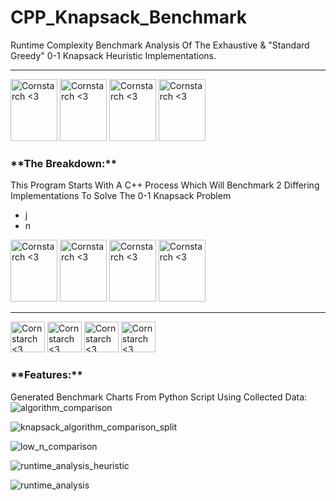 # CPP_Knapsack_Benchmark
Runtime Complexity Benchmark Analysis Of The Exhaustive &amp; "Standard Greedy"  0-1 Knapsack Heuristic Implementations. 

----------------------------------------------

<img src="https://github.com/user-attachments/assets/b42434d4-bd8f-46c2-b5e7-5de18d4db46b" alt="Cornstarch <3" width="75" height="99"> <img src="https://github.com/user-attachments/assets/b42434d4-bd8f-46c2-b5e7-5de18d4db46b" alt="Cornstarch <3" width="75" height="99"> <img src="https://github.com/user-attachments/assets/b42434d4-bd8f-46c2-b5e7-5de18d4db46b" alt="Cornstarch <3" width="75" height="99"> <img src="https://github.com/user-attachments/assets/b42434d4-bd8f-46c2-b5e7-5de18d4db46b" alt="Cornstarch <3" width="75" height="99"> 





<h3>**The Breakdown:**</h3>

This Program Starts With A C++ Process Which Will Benchmark 2 Differing Implementations To Solve The 0-1 Knapsack Problem
  - j
  - n

<img src="https://github.com/user-attachments/assets/00f8d76b-9e49-432c-9506-3d460840a991" alt="Cornstarch <3" width="75" height="99"> <img src="https://github.com/user-attachments/assets/00f8d76b-9e49-432c-9506-3d460840a991" alt="Cornstarch <3" width="75" height="99"> <img src="https://github.com/user-attachments/assets/00f8d76b-9e49-432c-9506-3d460840a991" alt="Cornstarch <3" width="75" height="99"> <img src="https://github.com/user-attachments/assets/00f8d76b-9e49-432c-9506-3d460840a991" alt="Cornstarch <3" width="75" height="99"> 

----------------------------------------------

<img src="https://github.com/user-attachments/assets/645e1b72-7232-4f0c-9214-ec72adf171cf" alt="Cornstarch <3" width="55" height="49"> <img src="https://github.com/user-attachments/assets/645e1b72-7232-4f0c-9214-ec72adf171cf" alt="Cornstarch <3" width="55" height="49"> <img src="https://github.com/user-attachments/assets/645e1b72-7232-4f0c-9214-ec72adf171cf" alt="Cornstarch <3" width="55" height="49"> <img src="https://github.com/user-attachments/assets/645e1b72-7232-4f0c-9214-ec72adf171cf" alt="Cornstarch <3" width="55" height="49">  




<h3>**Features:**</h3>

Generated Benchmark Charts From Python Script Using Collected Data:
![algorithm_comparison](https://github.com/user-attachments/assets/d6297d24-06dd-43b3-ba97-4cccfdc59476)

![knapsack_algorithm_comparison_split](https://github.com/user-attachments/assets/28fefa31-6856-4a5e-b491-dc36a61b6550)

![low_n_comparison](https://github.com/user-attachments/assets/379f939f-4d5b-4bee-b062-bd0090fdff19)

![runtime_analysis_heuristic](https://github.com/user-attachments/assets/840c5d62-99a5-4075-a423-1fea90fbbf82)

![runtime_analysis](https://github.com/user-attachments/assets/2973feea-065f-4349-8feb-7fcd90b3d456)

